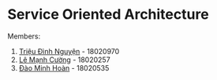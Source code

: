 # Service Oriented Architecture
Members:
1. [Triệu Đình Nguyện](https://github.com/tdnguyenND) - 18020970
2. [Lê Mạnh Cường](https://github.com/lmcuongdev) - 18020257
3. [Đào Minh Hoàn](https://github.com/Minoah) - 18020535